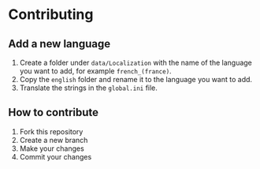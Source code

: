 # Contributing

## Add a new language

1. Create a folder under `data/Localization` with the name of the language you want to add, for example `french_(france)`.
2. Copy the `english` folder and rename it to the language you want to add.
3. Translate the strings in the `global.ini` file.

## How to contribute

1. Fork this repository
2. Create a new branch
3. Make your changes
4. Commit your changes